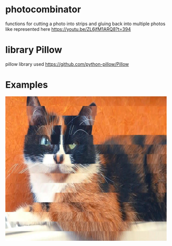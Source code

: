 # photocombinator
functions for cutting a photo into strips and gluing back into multiple photos like represented here  https://youtu.be/ZL6jfM1ARQ8?t=394
# library Pillow
pillow library used https://github.com/python-pillow/Pillow 
# Examples
<img src = "https://raw.githubusercontent.com/Dranikf/photocombinator/main/examples/cuci_0.jpeg" height="450">
